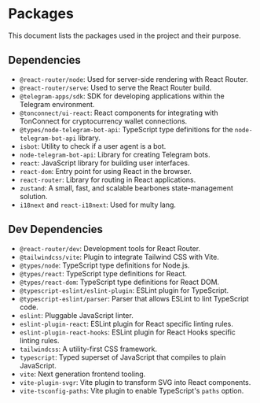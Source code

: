 # Packages

This document lists the packages used in the project and their purpose.

## Dependencies

*   `@react-router/node`: Used for server-side rendering with React Router.
*   `@react-router/serve`: Used to serve the React Router build.
*   `@telegram-apps/sdk`: SDK for developing applications within the Telegram environment.
*   `@tonconnect/ui-react`: React components for integrating with TonConnect for cryptocurrency wallet connections.
*   `@types/node-telegram-bot-api`: TypeScript type definitions for the `node-telegram-bot-api` library.
*   `isbot`: Utility to check if a user agent is a bot.
*   `node-telegram-bot-api`: Library for creating Telegram bots.
*   `react`: JavaScript library for building user interfaces.
*   `react-dom`: Entry point for using React in the browser.
*   `react-router`: Library for routing in React applications.
*   `zustand`: A small, fast, and scalable bearbones state-management solution.
*   `i18next` and `react-i18next`: Used for multy lang.

## Dev Dependencies

*   `@react-router/dev`: Development tools for React Router.
*   `@tailwindcss/vite`: Plugin to integrate Tailwind CSS with Vite.
*   `@types/node`: TypeScript type definitions for Node.js.
*   `@types/react`: TypeScript type definitions for React.
*   `@types/react-dom`: TypeScript type definitions for React DOM.
*   `@typescript-eslint/eslint-plugin`: ESLint plugin for TypeScript.
*   `@typescript-eslint/parser`: Parser that allows ESLint to lint TypeScript code.
*   `eslint`: Pluggable JavaScript linter.
*   `eslint-plugin-react`: ESLint plugin for React specific linting rules.
*   `eslint-plugin-react-hooks`: ESLint plugin for React Hooks specific linting rules.
*   `tailwindcss`: A utility-first CSS framework.
*   `typescript`: Typed superset of JavaScript that compiles to plain JavaScript.
*   `vite`: Next generation frontend tooling.
*   `vite-plugin-svgr`: Vite plugin to transform SVG into React components.
*   `vite-tsconfig-paths`: Vite plugin to enable TypeScript's `paths` option.
